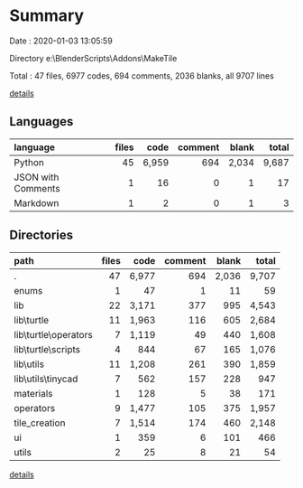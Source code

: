 # Summary

Date : 2020-01-03 13:05:59

Directory e:\BlenderScripts\Addons\MakeTile

Total : 47 files,  6977 codes, 694 comments, 2036 blanks, all 9707 lines

[details](details.md)

## Languages
| language | files | code | comment | blank | total |
| :--- | ---: | ---: | ---: | ---: | ---: |
| Python | 45 | 6,959 | 694 | 2,034 | 9,687 |
| JSON with Comments | 1 | 16 | 0 | 1 | 17 |
| Markdown | 1 | 2 | 0 | 1 | 3 |

## Directories
| path | files | code | comment | blank | total |
| :--- | ---: | ---: | ---: | ---: | ---: |
| . | 47 | 6,977 | 694 | 2,036 | 9,707 |
| enums | 1 | 47 | 1 | 11 | 59 |
| lib | 22 | 3,171 | 377 | 995 | 4,543 |
| lib\turtle | 11 | 1,963 | 116 | 605 | 2,684 |
| lib\turtle\operators | 7 | 1,119 | 49 | 440 | 1,608 |
| lib\turtle\scripts | 4 | 844 | 67 | 165 | 1,076 |
| lib\utils | 11 | 1,208 | 261 | 390 | 1,859 |
| lib\utils\tinycad | 7 | 562 | 157 | 228 | 947 |
| materials | 1 | 128 | 5 | 38 | 171 |
| operators | 9 | 1,477 | 105 | 375 | 1,957 |
| tile_creation | 7 | 1,514 | 174 | 460 | 2,148 |
| ui | 1 | 359 | 6 | 101 | 466 |
| utils | 2 | 25 | 8 | 21 | 54 |

[details](details.md)